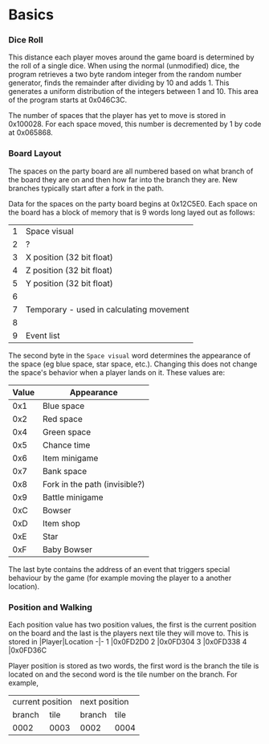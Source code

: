 # Basics

### Dice Roll

This distance each player moves around the game board is determined by the roll of a single dice. When using the normal (unmodified) dice, the program retrieves a two byte random integer from the random number generator, finds the remainder after dividing by 10 and adds 1. This generates a uniform distribution of the integers between 1 and 10. This area of the program starts at 0x046C3C. 

The number of spaces that the player has yet to move is stored in 0x100028. For each space moved, this number is decremented by 1 by code at 0x065868.

### Board Layout

The spaces on the party board are all numbered based on what branch of the board they are on and then how far into the branch they are. New branches typically start after a fork in the path. 

Data for the spaces on the party board begins at 0x12C5E0. Each space on the board has a block of memory that is 9 words long layed out as follows:

<table>
  <tr>
    <td> 1
    <td> Space visual
  <tr>
    <td> 2
    <td> ?
  <tr>
    <td> 3
    <td> X position (32 bit float)
  <tr>
    <td> 4
    <td> Z position (32 bit float)
  <tr>
    <td> 5
    <td> Y position (32 bit float)
  <tr>
    <td> 6
    <td rowspan="3"> Temporary - used in calculating movement
  <tr>
    <td> 7
  <tr>
    <td> 8
  <tr>
    <td> 9
    <td> Event list
 </table>

The second byte in the `Space visual` word determines the appearance of the space (eg blue space, star space, etc.). Changing this does not change the space's behavior when a player lands on it. These values are:

|Value|Appearance|
-|-
0x1|Blue space
0x2|Red space
0x4|Green space
0x5|Chance time
0x6|Item minigame
0x7|Bank space
0x8|Fork in the path (invisible?)
0x9|Battle minigame
0xC|Bowser
0xD|Item shop
0xE|Star
0xF|Baby Bowser
      
The last byte contains the address of an event that triggers special behaviour by the game (for example moving the player to a another location).
      
      
### Position and Walking

Each position value has two position values, the first is the current position on the board and the last is the players next tile they will move to. This is stored in
|Player|Location
-|-
1 |0x0FD2D0
2 |0x0FD304
3 |0x0FD338
4 |0x0FD36C

Player position is stored as two words, the first word is the branch the tile is located on and the second word is the tile number on the branch. For example,

<table>
  <tr>
    <td colspan = 2> current position
    <td colspan = 2> next position
  <tr>
    <td> branch
    <td> tile
    <td> branch
    <td> tile
  <tr>
    <td> 0002
    <td> 0003
    <td> 0002
    <td> 0004
</table>
 

